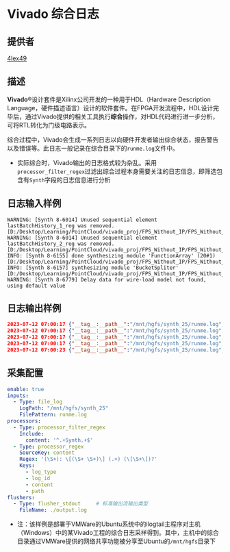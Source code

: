 # Vivado 综合日志

## 提供者

[4lex49](https://github.com/4lex49)

## 描述

**Vivado**®设计套件是Xilinx公司开发的一种用于HDL（Hardware Description Language，硬件描述语言）设计的软件套件。在FPGA开发流程中，HDL设计完毕后，通过Vivado提供的相关工具执行**综合**操作，对HDL代码进行进一步分析，可将RTL转化为门级电路表示。

综合过程中，Vivado会生成一系列日志以向硬件开发者输出综合状态，报告警告以及错误等。此日志一般记录在综合目录下的`runme.log`文件中。

* 实际综合时，Vivado输出的日志格式较为杂乱。采用`processor_filter_regex`过滤出综合过程本身需要关注的日志信息，即筛选包含有`Synth`字段的日志信息进行分析

## 日志输入样例

```
WARNING: [Synth 8-6014] Unused sequential element lastBatchHistory_1_reg was removed.  [D:/Desktop/Learning/PointCloud/vivado_proj/FPS_Without_IP/FPS_Without_IP.srcs/sources_1/imports/FPS/Wrapper.v:18281]
WARNING: [Synth 8-6014] Unused sequential element lastBatchHistory_2_reg was removed.  [D:/Desktop/Learning/PointCloud/vivado_proj/FPS_Without_IP/FPS_Without_IP.srcs/sources_1/imports/FPS/Wrapper.v:18282]
INFO: [Synth 8-6155] done synthesizing module 'FunctionArray' (20#1) [D:/Desktop/Learning/PointCloud/vivado_proj/FPS_Without_IP/FPS_Without_IP.srcs/sources_1/imports/FPS/Wrapper.v:17445]
INFO: [Synth 8-6157] synthesizing module 'BucketSpliter' [D:/Desktop/Learning/PointCloud/vivado_proj/FPS_Without_IP/FPS_Without_IP.srcs/sources_1/imports/FPS/Wrapper.v:12362]
WARNING: [Synth 8-6779] Delay data for wire-load model not found, using default value
```

## 日志输出样例

```json
2023-07-12 07:00:17 {"__tag__:__path__":"/mnt/hgfs/synth_25/runme.log","log_type":"WARNING","log_id":"Synth 8-6014","content":"Unused sequential element lastBatchHistory_1_reg was removed. ","path":"[D:/Desktop/Learning/PointCloud/vivado_proj/FPS_Without_IP/FPS_Without_IP.srcs/sources_1/imports/FPS/Wrapper.v:18281]","__time__":"1689145214"}
2023-07-12 07:00:17 {"__tag__:__path__":"/mnt/hgfs/synth_25/runme.log","log_type":"WARNING","log_id":"Synth 8-6014","content":"Unused sequential element lastBatchHistory_2_reg was removed. ","path":"[D:/Desktop/Learning/PointCloud/vivado_proj/FPS_Without_IP/FPS_Without_IP.srcs/sources_1/imports/FPS/Wrapper.v:18282]","__time__":"1689145214"}
2023-07-12 07:00:17 {"__tag__:__path__":"/mnt/hgfs/synth_25/runme.log","log_type":"INFO","log_id":"Synth 8-6155","content":"done synthesizing module 'FunctionArray' (20#1)","path":"[D:/Desktop/Learning/PointCloud/vivado_proj/FPS_Without_IP/FPS_Without_IP.srcs/sources_1/imports/FPS/Wrapper.v:17445]","__time__":"1689145214"}
2023-07-12 07:00:17 {"__tag__:__path__":"/mnt/hgfs/synth_25/runme.log","log_type":"INFO","log_id":"Synth 8-6157","content":"synthesizing module 'BucketSpliter'","path":"[D:/Desktop/Learning/PointCloud/vivado_proj/FPS_Without_IP/FPS_Without_IP.srcs/sources_1/imports/FPS/Wrapper.v:12362]","__time__":"1689145214"}
2023-07-12 07:00:23 {"__tag__:__path__":"/mnt/hgfs/synth_25/runme.log","log_type":"WARNING","log_id":"Synth 8-6779","content":"Delay data for wire-load model not found, using default","__time__":"1689145221"}
```

## 采集配置

```yaml
enable: true
inputs:
  - Type: file_log
    LogPath: "/mnt/hgfs/synth_25"
    FilePattern: runme.log
processors:
  - Type: processor_filter_regex
    Include:
      content: '^.+Synth.+$'
  - Type: processor_regex
    SourceKey: content
    Regex: '(\S+): \[(\S+ \S+)\] (.+) (\[\S+\])?'
    Keys:
      - log_type
      - log_id
      - content
      - path
flushers:
  - Type: flusher_stdout     # 标准输出流输出类型
    FileName: ./output.log
```

* 注：该样例是部署于VMWare的Ubuntu系统中的ilogtail主程序对主机（Windows）中的某Vivado工程的综合日志采样得到。其中，主机中的综合目录通过VMWare提供的网络共享功能被分享至Ubuntu的`/mnt/hgfs`目录下
